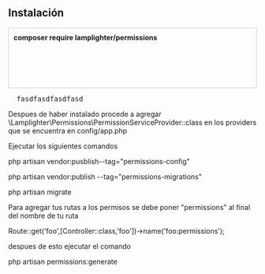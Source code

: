 

<h2>Instalación</h2> 

<div style="border:1px solid #ccc !important;padding:10px;height:100px">
  <strong>composer require lamplighter/permissions</strong>
</div>

<pre>
  fasdfasdfasdfasd
</pre>



Despues de haber instalado procede a agregar \Lamplighter\Permissions\PermissionServiceProvider::class en los providers que se encuentra en config/app.php


Ejecutar los siguientes comandos

php artisan vendor:pusblish--tag="permissions-config"

php artisan vendor:publish --tag="permissions-migrations"

php artisan migrate

Para agregar tus rutas a los permisos se debe poner "permissions" al final del nombre de tu ruta

Route::get('foo',[Controller::class,'foo'])->name('foo:permissions');

despues de esto ejecutar el comando

php artisan permissions:generate







